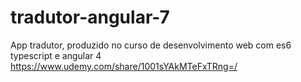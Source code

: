 # tradutor-angular-7
App tradutor, produzido no curso de desenvolvimento web com es6 typescript e angular 4
<https://www.udemy.com/share/1001sYAkMTeFxTRng=/>
